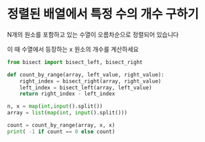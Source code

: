 # 정렬된 배열에서 특정 수의 개수 구하기

N개의 원소를 포함하고 있는 수열이 오름차순으로 정렬되어 있습니다

이 때 수열에서 등장하는 x 원소의 개수를 계산하세요

```python
from bisect import bisect_left, bisect_right

def count_by_range(array, left_value, right_value):
    right_index = bisect_right(array, right_value)
    left_index = bisect_left(array, left_value)
    return right_index - left_index

n, x = map(int,input().split())
array = list(map(int, input().split()))

count = count_by_range(array, x, x)
print( -1 if count == 0 else count)
```